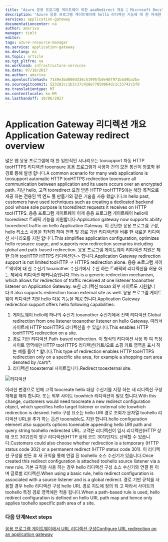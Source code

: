 ```yaml
---
title: "Azure 응용 프로그램 게이트웨이 위한 aaaRedirect 개요 | Microsoft Docs"
description: "Azure 응용 프로그램 게이트웨이에 hello 리디렉션 기능에 대 한 자세한 내용은"
services: application-gateway
documentationcenter: na
author: amsriva
manager: timlt
editor: 
tags: azure-resource-manager
ms.service: application-gateway
ms.devlang: na
ms.topic: article
ms.tgt_pltfrm: na
ms.workload: infrastructure-services
ms.date: 07/18/2017
ms.author: amsriva
ms.openlocfilehash: 7149e3bd000d336c51995fb0e90f971b4d9ba2be
ms.sourcegitcommit: 523283cc1b3c37c428e77850964dc1c33742c5f0
ms.translationtype: MT
ms.contentlocale: ko-KR
ms.lasthandoff: 10/06/2017
---
```

# <a name="application-gateway-redirect-overview"></a><span data-ttu-id="99b65-103">Application Gateway 리디렉션 개요</span><span class="sxs-lookup"><span data-stu-id="99b65-103">Application Gateway redirect overview</span></span>

<span data-ttu-id="99b65-104">많은 웹 응용 프로그램에 대 한 일반적인 시나리오는 toosupport 자동 HTTP tooHTTPS 리디렉션 tooensure 응용 프로그램과 사용자 간의 모든 통신이 암호화 된 경로 통해 발생 합니다.</span><span class="sxs-lookup"><span data-stu-id="99b65-104">A common scenario for many web applications is toosupport automatic HTTP tooHTTPS redirection tooensure all communication between application and its users occurs over an encrypted path.</span></span> <span data-ttu-id="99b65-105">지난 hello, 고객 tooredirect 요청 받은 HTTP tooHTTPS에는 해당 목적으로 제공 하는 전용된 백 엔드 풀 만들기와 같은 기술을 사용 했습니다.</span><span class="sxs-lookup"><span data-stu-id="99b65-105">In hello past, customers have used techniques such as creating a dedicated backend pool whose sole purpose is tooredirect requests it receives on HTTP tooHTTPS.</span></span>  <span data-ttu-id="99b65-106">응용 프로그램 게이트웨이 이제 응용 프로그램 게이트웨이 hello에 tooredirect 트래픽 기능을 지원합니다.</span><span class="sxs-lookup"><span data-stu-id="99b65-106">Application gateway now supports ability tooredirect traffic on hello Application Gateway.</span></span> <span data-ttu-id="99b65-107">이 간단한 응용 프로그램 구성, hello 리소스 사용을 최적화 하며 전역 및 경로 기반 리디렉션을 비롯 한 새로운 리디렉션 시나리오를 지원 합니다.</span><span class="sxs-lookup"><span data-stu-id="99b65-107">This simplifies application configuration, optimizes hello resource usage, and supports new redirection scenarios including global and path-based redirection.</span></span> <span data-ttu-id="99b65-108">응용 프로그램 게이트웨이 리디렉션 지원은 제한 되어 tooHTTP HTTPS 리디렉션만-> 합니다.</span><span class="sxs-lookup"><span data-stu-id="99b65-108">Application Gateway redirection support is not limited tooHTTP -> HTTPS redirection alone.</span></span> <span data-ttu-id="99b65-109">응용 프로그램 게이트웨이에 대 한 수신기 tooanother 수신기에서 수신 하는 트래픽의 리디렉션을 허용 하는 제네릭 리디렉션 메커니즘입니다.</span><span class="sxs-lookup"><span data-stu-id="99b65-109">This is a generic redirection mechanism, which allows for redirection of traffic received at one listener tooanother listener on Application Gateway.</span></span> <span data-ttu-id="99b65-110">또한 리디렉션 tooan 외부 사이트도 지원합니다.</span><span class="sxs-lookup"><span data-stu-id="99b65-110">It also supports redirection tooan external site as well.</span></span> <span data-ttu-id="99b65-111">응용 프로그램 게이트웨이 리디렉션 지원 hello 다음 기능을 제공 합니다.</span><span class="sxs-lookup"><span data-stu-id="99b65-111">Application Gateway redirection support offers hello following capabilities:</span></span>

1. <span data-ttu-id="99b65-112">게이트웨이 hello에 하나의 수신기 tooanother 수신기에서 전역 리디렉션.</span><span class="sxs-lookup"><span data-stu-id="99b65-112">Global redirection from one listener tooanother listener on hello Gateway.</span></span> <span data-ttu-id="99b65-113">따라서 사이트에 HTTP tooHTTPS 리디렉션을 수 있습니다.</span><span class="sxs-lookup"><span data-stu-id="99b65-113">This enables HTTP tooHTTPS redirection on a site.</span></span>
2. <span data-ttu-id="99b65-114">경로 기반 리디렉션.</span><span class="sxs-lookup"><span data-stu-id="99b65-114">Path-based redirection.</span></span> <span data-ttu-id="99b65-115">이 형식의 리디렉션 사용 하 여 특정 사이트 영역에만 HTTP tooHTTPS 리디렉션/카트/으로 쇼핑 카트 영역을 표시 하는 예를 들어 * 합니다.</span><span class="sxs-lookup"><span data-stu-id="99b65-115">This type of redirection enables HTTP tooHTTPS redirection only on a specific site area, for example a shopping cart area denoted by /cart/*.</span></span>
3. <span data-ttu-id="99b65-116">리디렉션 tooexternal 사이트입니다.</span><span class="sxs-lookup"><span data-stu-id="99b65-116">Redirect tooexternal site.</span></span>

![리디렉션](./media/application-gateway-redirect-overview/redirect.png)

<span data-ttu-id="99b65-118">이러한 변경으로 인해 고객 toocreate hello 대상 수신기를 지정 하는 새 리디렉션 구성 개체를 해야 합니다. 또는 외부 사이트 toowhich 리디렉션이 필요 합니다.</span><span class="sxs-lookup"><span data-stu-id="99b65-118">With this change, customers would need toocreate a new redirect configuration object, which specifies hello target listener or external site toowhich redirection is desired.</span></span> <span data-ttu-id="99b65-119">hello 구성 요소는 hello URI 경로 조회가 문자열 toohello 리디렉션 URL을 추가 하는 옵션 tooenable도 지원 합니다.</span><span class="sxs-lookup"><span data-stu-id="99b65-119">hello configuration element also supports options tooenable appending hello URI path and query string toohello redirected URL.</span></span> <span data-ttu-id="99b65-120">고객은 리디렉션이 임시 리디렉션(HTTP 상태 코드 302)인지 영구 리디렉션(HTTP 상태 코드 301)인지도 선택할 수 있습니다.</span><span class="sxs-lookup"><span data-stu-id="99b65-120">Customers could also choose whether redirection is a temporary (HTTP status code 302) or a permanent redirect (HTTP status code 301).</span></span> <span data-ttu-id="99b65-121">이 리디렉션 구성을 만든 후 새 규칙을 통해 연결 된 toohello 소스 수신기가 있습니다.</span><span class="sxs-lookup"><span data-stu-id="99b65-121">Once created this redirect configuration is attached toohello source listener via a new rule.</span></span> <span data-ttu-id="99b65-122">기본 규칙을 사용 하는 경우 hello 리디렉션 구성 소스 수신기와 연결 된 이며 글로벌 리디렉션.</span><span class="sxs-lookup"><span data-stu-id="99b65-122">When using a basic rule, hello redirect configuration is associated with a source listener and is a global redirect.</span></span> <span data-ttu-id="99b65-123">경로 기반 규칙을 사용할 경우 hello 리디렉션 구성 hello URL 경로 지도에 정의 되 고 따라서 사이트의 toohello 특정 경로 영역에만 적용 됩니다.</span><span class="sxs-lookup"><span data-stu-id="99b65-123">When a path-based rule is used, hello redirect configuration is defined on hello URL path map and hence only applies toohello specific path area of a site.</span></span>

### <a name="next-steps"></a><span data-ttu-id="99b65-124">다음 단계</span><span class="sxs-lookup"><span data-stu-id="99b65-124">Next steps</span></span>

[<span data-ttu-id="99b65-125">응용 프로그램 게이트웨이에서 URL 리디렉션 구성</span><span class="sxs-lookup"><span data-stu-id="99b65-125">Configure URL redirection on an application gateway</span></span>](application-gateway-configure-redirect-powershell.md)
